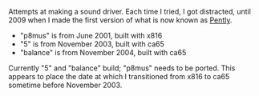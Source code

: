 Attempts at making a sound driver.  Each time I tried, I got
distracted, until 2009 when I made the first version of what is
now known as [Pently](https://github.com/pinobatch/pently).

- "p8mus" is from June 2001, built with x816
- "5" is from November 2003, built with ca65
- "balance" is from November 2004, built with ca65

Currently "5" and "balance" build; "p8mus" needs to be ported.
This appears to place the date at which I transitioned from x816
to ca65 sometime before November 2003.

